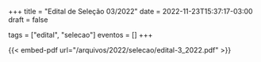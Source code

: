 +++
title = "Edital de Seleção 03/2022"
date = 2022-11-23T15:37:17-03:00
draft = false

tags = ["edital", "selecao"]
eventos = []
+++

{{< embed-pdf url="/arquivos/2022/selecao/edital-3_2022.pdf" >}}

